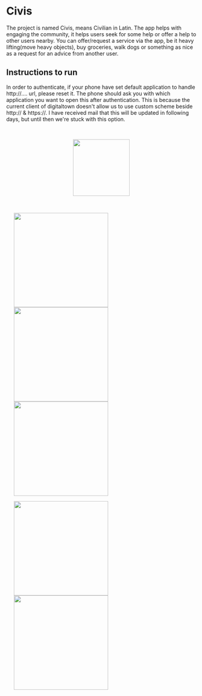 # Civis
The project is named Civis, means Civilian in Latin. The app helps with engaging the community, it helps users seek for some help or offer a help to other users nearby. You can offer/request a service via the app, be it heavy lifting(move heavy objects), buy groceries, walk dogs or something as nice as a request for an advice from another user.

## Instructions to run

In order to authenticate, if your phone have set default application to handle http://.... url, please reset it. The phone should ask you with which application you want to open this after authentication. This is because the current client of digitaltown doesn't allow us to use custom scheme beside http:// & https://. I have received mail that this will be updated in following days, but until then we're stuck with this option.

<br> 

<p align="center"><img src="https://github.com/ditek/Civis/blob/master/app/src/main/res/mipmap-xxxhdpi/ic_launcher.png" width="150"></p> 

<br> 

<img src="https://github.com/ditek/Civis/blob/master/login.png" width="250" hspace="20"> <img src="https://github.com/ditek/Civis/blob/master/main.png" width="250" hspace="20"> <img src="https://github.com/ditek/Civis/blob/master/details.png" width="250" hspace="20">

<img src="https://github.com/ditek/Civis/blob/master/add.png" width="250" hspace="20"> <img src="https://github.com/ditek/Civis/blob/master/profile.png" width="250" hspace="20"> 
